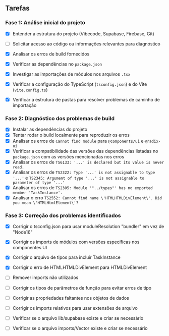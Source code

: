 ## Tarefas

### Fase 1: Análise inicial do projeto
- [x] Entender a estrutura do projeto (Vibecode, Supabase, Firebase, Git)
- [ ] Solicitar acesso ao código ou informações relevantes para diagnóstico



- [x] Analisar os erros de build fornecidos
- [x] Verificar as dependências no `package.json`
- [x] Investigar as importações de módulos nos arquivos `.tsx`
- [x] Verificar a configuração do TypeScript (`tsconfig.json`) e do Vite (`vite.config.ts`)
- [x] Verificar a estrutura de pastas para resolver problemas de caminho de importação




### Fase 2: Diagnóstico dos problemas de build
- [x] Instalar as dependências do projeto
- [x] Tentar rodar o build localmente para reproduzir os erros
- [x] Analisar os erros de `Cannot find module` para `@components/ui` e `@radix-ui`
- [x] Verificar a compatibilidade das versões das dependências listadas no `package.json` com as versões mencionadas nos erros
- [x] Analisar os erros de `TS6133: '...' is declared but its value is never read.`
- [x] Analisar os erros de `TS2322: Type '...' is not assignable to type '...'` e `TS2345: Argument of type '...' is not assignable to parameter of type '...'`
- [x] Analisar os erros de `TS2305: Module '"../types"' has no exported member 'TaskInstance'.`
- [x] Analisar o erro `TS2552: Cannot find name \'HTMLHTMLDivElement\'. Did you mean \'HTMLHtmlElement\'?`
### Fase 3: Correção dos problemas identificados
- [x] Corrigir o tsconfig.json para usar moduleResolution "bundler" em vez de "Node16"
- [x] Corrigir os imports de módulos com versões específicas nos componentes UI
- [x] Corrigir o arquivo de tipos para incluir TaskInstance
- [x] Corrigir o erro de HTMLHTMLDivElement para HTMLDivElement
- [ ] Remover imports não utilizados
- [ ] Corrigir os tipos de parâmetros de função para evitar erros de tipo
- [ ] Corrigir as propriedades faltantes nos objetos de dados
- [ ] Corrigir os imports relativos para usar extensões de arquivo
- [ ] Verificar se o arquivo lib/supabase existe e criar se necessário
- [ ] Verificar se o arquivo imports/Vector existe e criar se necessário

